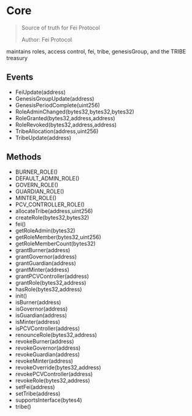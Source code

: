 # Core

> Source of truth for Fei Protocol
> 
> Author: Fei Protocol


maintains roles, access control, fei, tribe, genesisGroup, and the TRIBE treasury

## Events


 - FeiUpdate(address)
 - GenesisGroupUpdate(address)
 - GenesisPeriodComplete(uint256)
 - RoleAdminChanged(bytes32,bytes32,bytes32)
 - RoleGranted(bytes32,address,address)
 - RoleRevoked(bytes32,address,address)
 - TribeAllocation(address,uint256)
 - TribeUpdate(address)

## Methods


 - BURNER_ROLE()
 - DEFAULT_ADMIN_ROLE()
 - GOVERN_ROLE()
 - GUARDIAN_ROLE()
 - MINTER_ROLE()
 - PCV_CONTROLLER_ROLE()
 - allocateTribe(address,uint256)
 - createRole(bytes32,bytes32)
 - fei()
 - getRoleAdmin(bytes32)
 - getRoleMember(bytes32,uint256)
 - getRoleMemberCount(bytes32)
 - grantBurner(address)
 - grantGovernor(address)
 - grantGuardian(address)
 - grantMinter(address)
 - grantPCVController(address)
 - grantRole(bytes32,address)
 - hasRole(bytes32,address)
 - init()
 - isBurner(address)
 - isGovernor(address)
 - isGuardian(address)
 - isMinter(address)
 - isPCVController(address)
 - renounceRole(bytes32,address)
 - revokeBurner(address)
 - revokeGovernor(address)
 - revokeGuardian(address)
 - revokeMinter(address)
 - revokeOverride(bytes32,address)
 - revokePCVController(address)
 - revokeRole(bytes32,address)
 - setFei(address)
 - setTribe(address)
 - supportsInterface(bytes4)
 - tribe()
